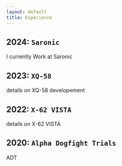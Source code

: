 ```yaml
---
layout: default
title: Experience
---
```


## 2024: `Saronic`

I currently Work at Saronic

## 2023: `XQ-58`

details on XQ-58 developement

## 2022: `X-62 VISTA`

details on X-62 VISTA

## 2020: `Alpha Dogfight Trials`

ADT
